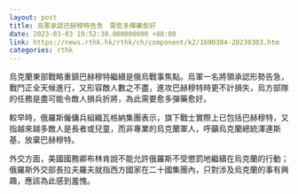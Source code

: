 ```yaml
---
layout: post
title: 烏軍承認巴赫穆特告急　需愈多彈藥愈好
date: 2023-03-03 19:52:38.000000000 +08:00
link: https://news.rthk.hk/rthk/ch/component/k2/1690384-20230303.htm
categories: rthk
---
```


烏克蘭東部戰略重鎮巴赫穆特繼續是俄烏戰事焦點。烏軍一名將領承認形勢告急，戰鬥正全天候進行，又形容敵人數之不盡，進攻巴赫穆特時更不計損失，烏方部隊的任務是盡可能令敵人損兵折將，為此需要愈多彈藥愈好。

較早時，俄羅斯僱傭兵組織瓦格納集團表示，旗下戰士實際上已包括巴赫穆特，又指越來越多敵人是長者或兒童，而非專業的烏克蘭軍人，呼籲烏克蘭總統澤連斯基，放棄巴赫穆特。

外交方面，美國國務卿布林肯說不能允許俄羅斯不受懲罰地繼續在烏克蘭的行動；俄羅斯外交部長拉夫羅夫就指西方國家在二十國集團內，只對涉及烏克蘭的事有興趣，應該為此感到羞愧。
